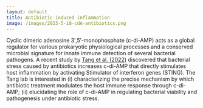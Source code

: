 ```yaml
---
layout: default
title: Antibiotic-induced inflammation
image: /images/2023-5-18-cdA-antibiotics.png
---
```


Cyclic dimeric adenosine 3′,5′-monophosphate (c-di-AMP) acts as a global regulator for various prokaryotic physiological processes and a conserved microbial signature for innate immune detection of several bacterial pathogens. A recent study by [Tang et al. (2022)] discovered that bacterial stress caused by antibiotics increases c-di-AMP that directly stimulates host inflammation by activating Stimulator of interferon genes (STING). The Tang lab is interested in (i) characterizing the precise mechanism by which antibiotic treatment modulates the host immune response through c-di-AMP; (ii) elucidating the role of c-di-AMP in regulating bacterial viability and pathogenesis under antibiotic stress.



[Tang et al. (2022)]: https://www.sciencedirect.com/science/article/pii/S1931312822001585?via%3Dihub
